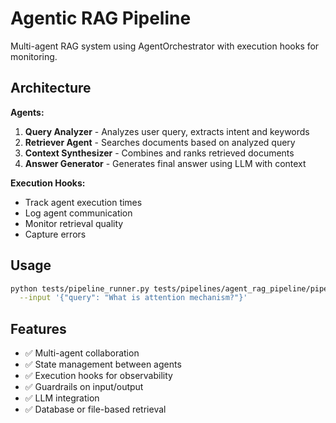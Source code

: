 # Agentic RAG Pipeline

Multi-agent RAG system using AgentOrchestrator with execution hooks for monitoring.

## Architecture

**Agents:**
1. **Query Analyzer** - Analyzes user query, extracts intent and keywords
2. **Retriever Agent** - Searches documents based on analyzed query
3. **Context Synthesizer** - Combines and ranks retrieved documents
4. **Answer Generator** - Generates final answer using LLM with context

**Execution Hooks:**
- Track agent execution times
- Log agent communication
- Monitor retrieval quality
- Capture errors

## Usage

```bash
python tests/pipeline_runner.py tests/pipelines/agent_rag_pipeline/pipeline.json \
  --input '{"query": "What is attention mechanism?"}'
```

## Features

- ✅ Multi-agent collaboration
- ✅ State management between agents
- ✅ Execution hooks for observability
- ✅ Guardrails on input/output
- ✅ LLM integration
- ✅ Database or file-based retrieval
